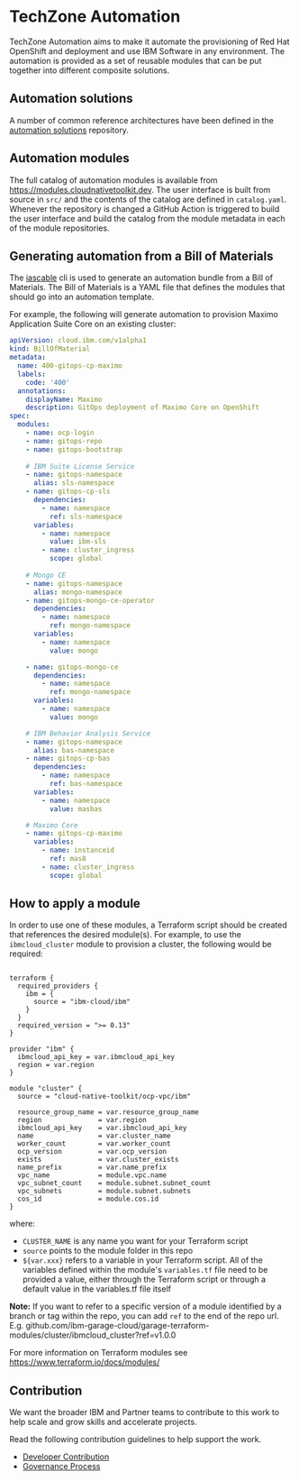 # TechZone Automation

TechZone Automation aims to make it automate the provisioning of Red Hat OpenShift and deployment and use IBM Software in any environment. The automation is provided as a set of reusable modules that can be put together into different composite solutions.

## Automation solutions

A number of common reference architectures have been defined in the [automation solutions](https://github.com/cloud-native-toolkit/automation-solutions) repository.

## Automation modules

The full catalog of automation modules is available from https://modules.cloudnativetoolkit.dev. The user interface is built from source in `src/` and the contents of the catalog are defined in `catalog.yaml`. Whenever the repository is changed a GitHub Action is triggered to build the user interface and build the catalog from the module metadata in each of the module repositories.

## Generating automation from a Bill of Materials

The [iascable](https://github.com/cloud-native-toolkit/iascable) cli is used to generate an automation bundle from a Bill of Materials. The Bill of Materials is a YAML file that defines the modules that should go into an automation template.

For example, the following will generate automation to provision Maximo Application Suite Core on an existing cluster:

```yaml
apiVersion: cloud.ibm.com/v1alpha1
kind: BillOfMaterial
metadata:
  name: 400-gitops-cp-maximo
  labels:
    code: '400'
  annotations:
    displayName: Maximo
    description: GitOps deployment of Maximo Core on OpenShift
spec:
  modules:
    - name: ocp-login
    - name: gitops-repo
    - name: gitops-bootstrap
    
    # IBM Suite License Service
    - name: gitops-namespace
      alias: sls-namespace
    - name: gitops-cp-sls
      dependencies:
        - name: namespace
          ref: sls-namespace
      variables:
        - name: namespace
          value: ibm-sls           
        - name: cluster_ingress
          scope: global
          
    # Mongo CE
    - name: gitops-namespace
      alias: mongo-namespace
    - name: gitops-mongo-ce-operator
      dependencies:
        - name: namespace
          ref: mongo-namespace
      variables: 
        - name: namespace
          value: mongo            

    - name: gitops-mongo-ce
      dependencies:
        - name: namespace
          ref: mongo-namespace    
      variables:
        - name: namespace
          value: mongo

    # IBM Behavior Analysis Service       
    - name: gitops-namespace
      alias: bas-namespace
    - name: gitops-cp-bas
      dependencies:
        - name: namespace
          ref: bas-namespace
      variables:
        - name: namespace
          value: masbas 

    # Maximo Core
    - name: gitops-cp-maximo
      variables:
        - name: instanceid
          ref: mas8
        - name: cluster_ingress
          scope: global          
```

## How to apply a module

In order to use one of these modules, a Terraform script should be created that references the desired module(s). For example, to use the `ibmcloud_cluster` module to provision a cluster, the following would be required:

```

terraform {
  required_providers {
    ibm = {
      source = "ibm-cloud/ibm"
    }
  }
  required_version = ">= 0.13"
}

provider "ibm" {
  ibmcloud_api_key = var.ibmcloud_api_key
  region = var.region
}

module "cluster" {
  source = "cloud-native-toolkit/ocp-vpc/ibm"

  resource_group_name = var.resource_group_name
  region              = var.region
  ibmcloud_api_key    = var.ibmcloud_api_key
  name                = var.cluster_name
  worker_count        = var.worker_count
  ocp_version         = var.ocp_version
  exists              = var.cluster_exists
  name_prefix         = var.name_prefix
  vpc_name            = module.vpc.name
  vpc_subnet_count    = module.subnet.subnet_count
  vpc_subnets         = module.subnet.subnets
  cos_id              = module.cos.id
}
```

where:
- `CLUSTER_NAME` is any name you want for your Terraform script
- `source` points to the module folder in this repo
- `${var.xxx}` refers to a variable in your Terraform script. All of the variables defined within the module's `variables.tf` file need to be provided a value, either through the Terraform script or through a default value in the variables.tf file itself

**Note:** If you want to refer to a specific version of a module identified by a branch or tag within the repo, you can add `ref` to the end of the repo url. E.g. github.com/ibm-garage-cloud/garage-terraform-modules/cluster/ibmcloud_cluster?ref=v1.0.0

For more information on Terraform modules see https://www.terraform.io/docs/modules/

## Contribution

We want the broader IBM and Partner teams to contribute to this work to help scale and grow skills and accelerate projects.

Read the following contribution guidelines to help support the work.

- [Developer Contribution](https://modules.cloudnativetoolkit.dev/#/contributing)
- [Governance Process](./governance.md)
